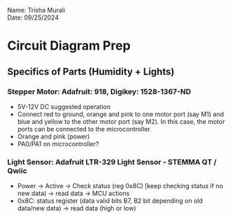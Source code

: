 Name: Trisha Murali <br/>
Date: 09/25/2024

# Circuit Diagram Prep 

## Specifics of Parts (Humidity + Lights) 
### Stepper Motor: Adafruit: 918, Digikey: 1528-1367-ND <br/>
- 5V-12V DC suggested operation
- Connect red to ground, orange and pink to one motor port (say M1) and blue and yellow to the other motor port (say M2). In this case, the motor ports can be connected to the microcontroller.
- Orange and pink (power)
- PA0/PA1 on microcontroller?

### Light Sensor: Adafruit LTR-329 Light Sensor - STEMMA QT / Qwiic
- Power -> Active -> Check status (reg 0x8C) [keep checking status if no new data) -> read data -> MCU actions
- 0x8C: status register (data valid bits B7, B2 bit depending on old data/new data) -> read data (high or low)





